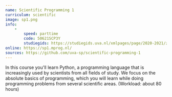 ```yaml
---
name: Scientific Programming 1
curriculum: scientific
image: sp1.png
info:
    -
        speed: parttime
        code: 50621SCP3Y
        studiegids: https://studiegids.uva.nl/xmlpages/page/2020-2021/zoek-vak/vak/80137
online: https://sp1.mprog.nl/
sources: https://github.com/uva-sp/scientific-programming-1
---
```


In this course you'll learn Python, a programming language that is increasingly used by scientists from all fields of study. We focus on the absolute basics of programming, which you will learn while doing programming problems from several scientific areas. (Workload: about 80 hours)
